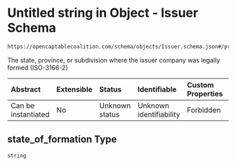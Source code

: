 # Untitled string in Object - Issuer Schema

```txt
https://opencaptablecoalition.com/schema/objects/Issuer.schema.json#/properties/state_of_formation
```

The state, province, or subdivision where the issuer company was legally formed (ISO-3166-2)

| Abstract            | Extensible | Status         | Identifiable            | Custom Properties | Additional Properties | Access Restrictions | Defined In                                                                            |
| :------------------ | :--------- | :------------- | :---------------------- | :---------------- | :-------------------- | :------------------ | :------------------------------------------------------------------------------------ |
| Can be instantiated | No         | Unknown status | Unknown identifiability | Forbidden         | Allowed               | none                | [Issuer.schema.json*](../../schema/objects/Issuer.schema.json "open original schema") |

## state_of_formation Type

`string`
